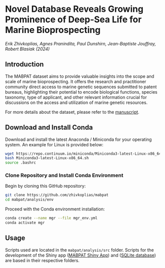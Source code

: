 # Novel Database Reveals Growing Prominence of Deep-Sea Life for Marine Bioprospecting

*Erik Zhivkoplias, Agnes Pranindita, Paul Dunshirn, Jean-Baptiste Jouffray, Robert Blasiak (2024)*

## Introduction

The MABPAT dataset aims to provide valuable insights into the scope and scale of marine bioprospecting. It offers the research and practitioner community direct access to marine genetic sequences submitted to patent bureaus, highlighting their potential to encode biological functions, species taxonomy, type of applicant, and other relevant information crucial for discussions on the access and utilization of marine genetic resources.

For more details about the dataset, please refer to the [manuscript](https://www.researchsquare.com/article/rs-3136354/v1).

## Download and Install Conda

Download and install the latest Anaconda / Miniconda for your operating system. An example for Linux is provided below:

```bash
wget https://repo.continuum.io/miniconda/Miniconda3-latest-Linux-x86_64.sh
bash Miniconda3-latest-Linux-x86_64.sh
source .bashrc
```

### Clone Repository and Install Conda Environment

Begin by cloning this GitHub repository:

```bash
git clone https://github.com/zhivkoplias/mabpat
cd mabpat/analysis/env
```

Proceed with the Conda environment installation:

```bash
conda create --name mgr --file mgr_env.yml
conda activate mgr
```

## Usage

Scripts used are located in the `mabpat/analysis/src` folder. Scripts for the development of the Shiny app ([MABPAT Shiny App](https://mabpat.shinyapps.io/main/)) and ([SQLite database](http://mabpat.fly.dev/MABPAT_dataset)) are based in their respective folders.
